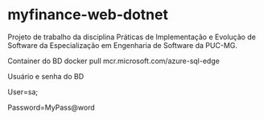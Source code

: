 # myfinance-web-dotnet
Projeto de trabalho da disciplina Práticas de Implementação e Evolução de Software da Especialização em Engenharia de Software da PUC-MG.

Container do BD 
docker pull mcr.microsoft.com/azure-sql-edge

Usuário e senha do BD

User=sa;

Password=MyPass@word
